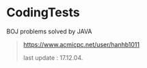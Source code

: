 # CodingTests

BOJ problems solved by JAVA


> https://www.acmicpc.net/user/hanhb1011
>
> last update : 17.12.04.